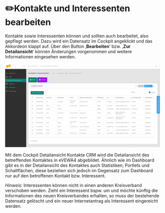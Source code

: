 ﻿---
order: 800
---
# ✏️Kontakte und Interessenten bearbeiten

Kontakte sowie Interessenten können und sollten auch bearbeitet, also gepflegt werden. Dazu wird ein Datensatz im Cockpit angeklickt und das Akkordeon klappt auf. Über den Button ‚**Bearbeiten**‘ bzw. ‚**Zur Detailansicht**‘ können Änderungen vorgenommen und weitere Informationen eingesehen werden.

![](/static/graphicsmvs/1-3-3-detailansicht.png)

Mit dem Cockpit Detailansicht Kontakte CRM wird die Detailansicht des betreffenden Kontaktes in eVEWA4 abgebildet. Ähnlich wie im Dashboard gibt es in der Detailansicht des Kontaktes auch Statistiken, Portlets und Schaltflächen, diese beziehen sich jedoch im Gegensatz zum Dashboard nur auf den betroffenen Kontakt bzw. Interessent.

_Hinweis:_ Interessenten können nicht in einen anderen Kreisverband verschoben werden. Zieht ein Interessent bspw. um und möchte künftig die Informationen des neuen Kreisverbandes erhalten, so muss der bestehende Datensatz gelöscht und ein neuer Internetantrag als Interessent eingereicht werden.

